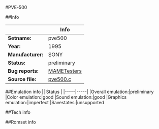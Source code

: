 #PVE-500

##Info

||Info|
|-----|-----|
|**Setname:**|pve500
|**Year:**|1995
|**Manufacturer:**|SONY
|**Status:**|preliminary
|**Bug reports:**|[MAMETesters](http://mametesters.org/view_all_set.php?type=1&temporary=y&search=pve500.c)
|**Source file:**|[pve500.c](https://github.com/mamedev/mame/blob/master/src/mess/drivers/pve500.c)

##Emulation info
|| Status |
|-----|-----|
|Overall emulation:|preliminary
|Color emulation:|good
|Sound emulation:|good
|Graphics emulation:|imperfect
|Savestates:|unsupported

##Tech info

##Romset info

<!--- START OF EDITED COMMENT DO NOT TOUCH TEXT ABOVE-->
